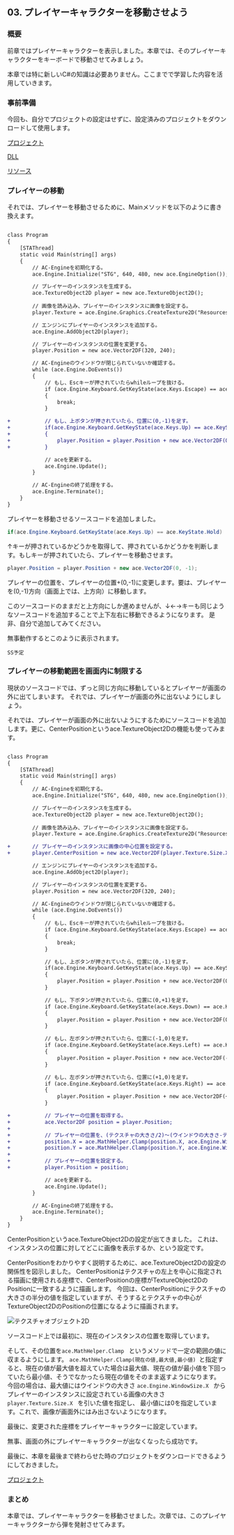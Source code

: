 ## 03. プレイヤーキャラクターを移動させよう

### 概要

前章ではプレイヤーキャラクターを表示しました。本章では、そのプレイヤーキャラクターをキーボードで移動させてみましょう。

本章では特に新しいC#の知識は必要ありません。ここまでで学習した内容を活用していきます。


### 事前準備

今回も、自分でプロジェクトの設定はせずに、設定済みのプロジェクトをダウンロードして使用します。

[プロジェクト](Projects/STG02.zip)

[DLL](Common/dll.zip)

[リソース](Common/Resources.zip)


### プレイヤーの移動

それでは、プレイヤーを移動させるために、Mainメソッドを以下のように書き換えます。

```diff

class Program
{
	[STAThread]
	static void Main(string[] args)
	{
		// AC-Engineを初期化する。
		ace.Engine.Initialize("STG", 640, 480, new ace.EngineOption());

		// プレイヤーのインスタンスを生成する。
		ace.TextureObject2D player = new ace.TextureObject2D();
		
		// 画像を読み込み、プレイヤーのインスタンスに画像を設定する。
		player.Texture = ace.Engine.Graphics.CreateTexture2D("Resources/Player.png");

		// エンジンにプレイヤーのインスタンスを追加する。
		ace.Engine.AddObject2D(player);

		// プレイヤーのインスタンスの位置を変更する。
		player.Position = new ace.Vector2DF(320, 240);

		// AC-Engineのウインドウが閉じられていないか確認する。
		while (ace.Engine.DoEvents())
		{
			// もし、Escキーが押されていたらwhileループを抜ける。
			if (ace.Engine.Keyboard.GetKeyState(ace.Keys.Escape) == ace.KeyState.Push)
			{
				break;
			}

+			// もし、上ボタンが押されていたら、位置に(0,-1)を足す。
+			if(ace.Engine.Keyboard.GetKeyState(ace.Keys.Up) == ace.KeyState.Hold)
+			{
+				player.Position = player.Position + new ace.Vector2DF(0, -1);
+			}

			// aceを更新する。
			ace.Engine.Update();
		}

		// AC-Engineの終了処理をする。
		ace.Engine.Terminate();
	}
}

```

プレイヤーを移動させるソースコードを追加しました。

```C#
if(ace.Engine.Keyboard.GetKeyState(ace.Keys.Up) == ace.KeyState.Hold)
```

↑キーが押されているかどうかを取得して、押されているかどうかを判断します。もしキーが押されていたら、プレイヤーを移動させます。

```C#
player.Position = player.Position + new ace.Vector2DF(0, -1);
```

プレイヤーの位置を、プレイヤーの位置+(0,-1)に変更します。要は、プレイヤーを(0,-1)方向（画面上では、上方向）に移動します。

このソースコードのままだと上方向にしか進めませんが、↓←→キーも同じようなソースコードを追加することで上下左右に移動できるようになります。
是非、自分で追加してみてください。

無事動作するとこのように表示されます。

```SS予定 ```

### プレイヤーの移動範囲を画面内に制限する

現状のソースコードでは、ずっと同じ方向に移動しているとプレイヤーが画面の外に出てしまいます。
それでは、プレイヤーが画面の外に出ないようにしましょう。

それでは、プレイヤーが画面の外に出ないようにするためにソースコードを追加します。更に、CenterPositionというace.TextureObject2Dの機能も使ってみます。

```diff

class Program
{
	[STAThread]
	static void Main(string[] args)
	{
		// AC-Engineを初期化する。
		ace.Engine.Initialize("STG", 640, 480, new ace.EngineOption());

		// プレイヤーのインスタンスを生成する。
		ace.TextureObject2D player = new ace.TextureObject2D();
		
		// 画像を読み込み、プレイヤーのインスタンスに画像を設定する。
		player.Texture = ace.Engine.Graphics.CreateTexture2D("Resources/Player.png");

+		// プレイヤーのインスタンスに画像の中心位置を設定する。
+		player.CenterPosition = new ace.Vector2DF(player.Texture.Size.X / 2.0f, player.Texture.Size.Y / 2.0f);

		// エンジンにプレイヤーのインスタンスを追加する。
		ace.Engine.AddObject2D(player);

		// プレイヤーのインスタンスの位置を変更する。
		player.Position = new ace.Vector2DF(320, 240);

		// AC-Engineのウインドウが閉じられていないか確認する。
		while (ace.Engine.DoEvents())
		{
			// もし、Escキーが押されていたらwhileループを抜ける。
			if (ace.Engine.Keyboard.GetKeyState(ace.Keys.Escape) == ace.KeyState.Push)
			{
				break;
			}

			// もし、上ボタンが押されていたら、位置に(0,-1)を足す。
			if(ace.Engine.Keyboard.GetKeyState(ace.Keys.Up) == ace.KeyState.Hold)
			{
				player.Position = player.Position + new ace.Vector2DF(0, -1);
			}

			// もし、下ボタンが押されていたら、位置に(0,+1)を足す。
			if (ace.Engine.Keyboard.GetKeyState(ace.Keys.Down) == ace.KeyState.Hold)
			{
				player.Position = player.Position + new ace.Vector2DF(0, +1);
			}

			// もし、左ボタンが押されていたら、位置に(-1,0)を足す。
			if (ace.Engine.Keyboard.GetKeyState(ace.Keys.Left) == ace.KeyState.Hold)
			{
				player.Position = player.Position + new ace.Vector2DF(-1, 0);
			}

			// もし、左ボタンが押されていたら、位置に(+1,0)を足す。
			if (ace.Engine.Keyboard.GetKeyState(ace.Keys.Right) == ace.KeyState.Hold)
			{
				player.Position = player.Position + new ace.Vector2DF(+1, 0);
			}

+			// プレイヤーの位置を取得する。
+			ace.Vector2DF position = player.Position;
+		
+			// プレイヤーの位置を、(テクスチャの大きさ/2)～(ウインドウの大きさ-テクスチャの大きさ/2)の範囲に制限する。
+			position.X = ace.MathHelper.Clamp(position.X, ace.Engine.WindowSize.X - player.Texture.Size.X / 2.0f, player.Texture.Size.X / 2.0f);
+			position.Y = ace.MathHelper.Clamp(position.Y, ace.Engine.WindowSize.Y - player.Texture.Size.Y / 2.0f, player.Texture.Size.Y / 2.0f);
+		
+			// プレイヤーの位置を設定する。
+			player.Position = position;

			// aceを更新する。
			ace.Engine.Update();
		}

		// AC-Engineの終了処理をする。
		ace.Engine.Terminate();
	}
}

```

CenterPositionというace.TextureObject2Dの設定が出てきました。
これは、インスタンスの位置に対してどこに画像を表示するか、という設定です。

CenterPositionをわかりやすく説明するために、ace.TextureObject2Dの設定の関係性を図示しました。
CenterPositionはテクスチャの左上を中心に指定される描画に使用される座標で、CenterPositionの座標がTextureObject2DのPositionに一致するように描画します。
今回は、CenterPositionにテクスチャの大きさの半分の値を指定していますが、そうするとテクスチャの中心がTextureObject2DのPositionの位置になるように描画されます。

![テクスチャオブジェクト2D](img/03_TextureObject2D.png)

ソースコード上では最初に、現在のインスタンスの位置を取得しています。

そして、その位置を```ace.MathHelper.Clamp ``` というメソッドで一定の範囲の値に収まるようにします。
```ace.MathHelper.Clamp(現在の値,最大値,最小値) ```と指定すると、現在の値が最大値を超えていた場合は最大値、現在の値が最小値を下回っていたら最小値、そうでなかったら現在の値をそのまま返すようになります。
今回の場合は、最大値にはウインドウの大きさ ```ace.Engine.WindowSize.X ``` からプレイヤーのインスタンスに設定されている画像の大きさ ```player.Texture.Size.X ``` を引いた値を指定し、
最小値には0を指定しています。これで、画像が画面外にはみ出さないようになります。

最後に、変更された座標をプレイヤーキャラクターに設定しています。

無事、画面の外にプレイヤーキャラクターが出なくなったら成功です。

最後に、本章を最後まで終わらせた時のプロジェクトをダウンロードできるようにしておきました。

[プロジェクト](Projects/STG03.zip)

### まとめ

本章では、プレイヤーキャラクターを移動させました。次章では、このプレイヤーキャラクターから弾を発射させてみます。
